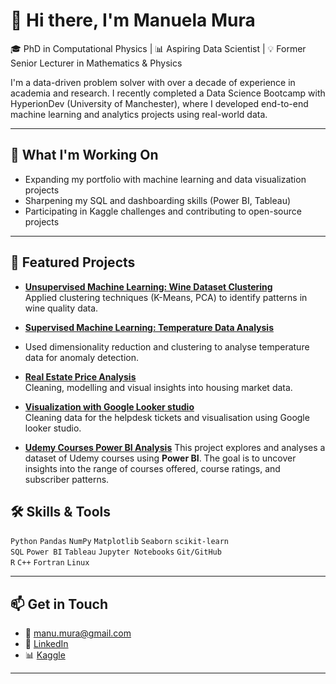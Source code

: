 # 👋 Hi there, I'm Manuela Mura

🎓 PhD in Computational Physics | 📊 Aspiring Data Scientist | 💡 Former Senior Lecturer in Mathematics & Physics

I'm a data-driven problem solver with over a decade of experience in academia and research. I recently completed a Data Science Bootcamp with HyperionDev (University of Manchester), where I developed end-to-end machine learning and analytics projects using real-world data.

---

## 🧠 What I'm Working On
- Expanding my portfolio with machine learning and data visualization projects  
- Sharpening my SQL and dashboarding skills (Power BI, Tableau)  
- Participating in Kaggle challenges and contributing to open-source projects  

---

## 🚀 Featured Projects

- **[Unsupervised Machine Learning: Wine Dataset Clustering](https://www.kaggle.com/code/mmanuelam/wine-dataset)**  
 Applied clustering techniques (K-Means, PCA) to identify patterns in wine quality data.


- **[Supervised Machine Learning: Temperature Data Analysis](https://www.kaggle.com/code/mmanuelam/data-temperature)**
- Used dimensionality reduction and clustering to analyse temperature data for anomaly detection.


- **[Real Estate Price Analysis](https://www.kaggle.com/code/mmanuelam/real-estate-analysis)**  
  Cleaning, modelling and visual insights into housing market data.

- **[Visualization with Google Looker studio](https://lookerstudio.google.com/reporting/d0926215-10c1-4e91-b819-5e23ec44c01d/page/Hgd7D)**  
  Cleaning data for the helpdesk tickets and visualisation using Google looker studio.
  
- **[Udemy Courses Power BI Analysis](https://github.com/Chanmura06/Udemy-Courses-Power-BI-Analysis)** 
   This project explores and analyses a dataset of Udemy courses using **Power BI**. The goal is to uncover insights into the range of courses   offered, course ratings, and subscriber patterns.  

## 🛠️ Skills & Tools

`Python` `Pandas` `NumPy` `Matplotlib` `Seaborn` `scikit-learn`  
`SQL` `Power BI` `Tableau` `Jupyter Notebooks` `Git/GitHub`  
`R` `C++` `Fortran` `Linux`  

---

## 📫 Get in Touch

- 📧 [manu.mura@gmail.com](mailto:manu.mura@gmail.com)  
- 💼 [LinkedIn](https://www.linkedin.com/in/manuela-m-2558497/)  
- 📊 [Kaggle](https://www.kaggle.com/mmanuelam)

---
